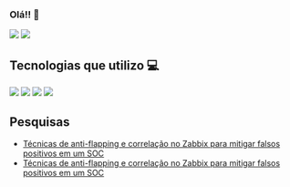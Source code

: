 ### Olá!! 👋

<div>
  <img src="https://github-readme-stats.vercel.app/api?username=Lucas-deodato&show_icons=true&theme=tokyonight">
  <img src="https://github-readme-stats.vercel.app/api/top-langs/?username=Lucas-deodato&layout=compact&theme=tokyonight">
</div>
  
## Tecnologias que utilizo :computer: 

<div style="display: inline_block">
  <img src="https://img.shields.io/badge/Linux-FCC624?style=for-the-badge&logo=linux&logoColor=black">
  <img src="https://img.shields.io/badge/Python-14354C?style=for-the-badge&logo=python&logoColor=white">
  <img src="https://img.shields.io/badge/Node.js-43853D?style=for-the-badge&logo=node.js&logoColor=white">
  <img src="https://img.shields.io/badge/MariaDB-003545?style=for-the-badge&logo=mariadb&logoColor=white">
</div>

## Pesquisas
<div>
  <ul>
    <li><a href="</a>https://www.sidechannel.blog/tecnicas-de-anti-flapping-e-correlacao-no-zabbix-para-mitigar-falsos-positivos-em-um-soc">Técnicas de anti-flapping e correlação no Zabbix para mitigar falsos positivos em um SOC</li>
    <li><a href="</a>https://www.sidechannel.blog/tecnicas-de-anti-flapping-e-correlacao-no-zabbix-para-mitigar-falsos-positivos-em-um-soc">Técnicas de anti-flapping e correlação no Zabbix para mitigar falsos positivos em um SOC</li>
  <ul>
</div>
